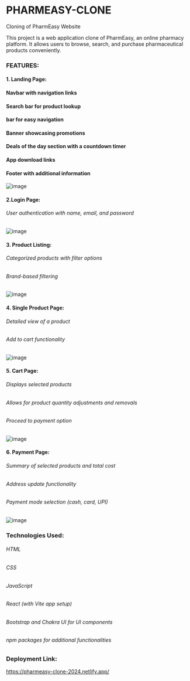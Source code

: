 # PHARMEASY-CLONE

Cloning of PharmEasy Website

This project is a web application clone of PharmEasy, an online pharmacy platform. It allows users to browse, search, and purchase pharmaceutical products conveniently.

### FEATURES:
#### 1. Landing Page:
#### Navbar with navigation links
#### Search bar for product lookup
#### bar for easy navigation
#### Banner showcasing promotions
#### Deals of the day section with a countdown timer
#### App download links
#### Footer with additional information
![image](https://github.com/cssprasanth99/pharmeasy-clone/assets/135578098/09a5fc49-c09e-4b82-8202-f9f76a64100d)

#### 2.Login Page:
###### User authentication with name, email, and password
![image](https://github.com/cssprasanth99/pharmeasy-clone/assets/135578098/5f136398-89c7-4f99-9177-55d4a9acaee7)

#### 3. Product Listing:
###### Categorized products with filter options
###### Brand-based filtering
![image](https://github.com/cssprasanth99/pharmeasy-clone/assets/135578098/5515d856-1765-4861-b5af-8da17f3a5f9c)

#### 4. Single Product Page:
###### Detailed view of a product
###### Add to cart functionality
![image](https://github.com/cssprasanth99/pharmeasy-clone/assets/135578098/92ed801c-1825-400a-a473-679eacb4a6ad)

#### 5. Cart Page:
###### Displays selected products
###### Allows for product quantity adjustments and removals
###### Proceed to payment option
![image](https://github.com/cssprasanth99/pharmeasy-clone/assets/135578098/ded9c84b-649c-4b23-a8ec-a6e5cd3024f5)

#### 6. Payment Page:
###### Summary of selected products and total cost
###### Address update functionality
###### Payment mode selection (cash, card, UPI)
![image](https://github.com/cssprasanth99/pharmeasy-clone/assets/135578098/a0cbdfa2-d5ef-498f-a8eb-1e919b526222)

### Technologies Used:
###### HTML
###### CSS
###### JavaScript
###### React (with Vite app setup)
###### Bootstrap and Chakra UI for UI components
###### npm packages for additional functionalities

### Deployment Link:
https://pharmeasy-clone-2024.netlify.app/


